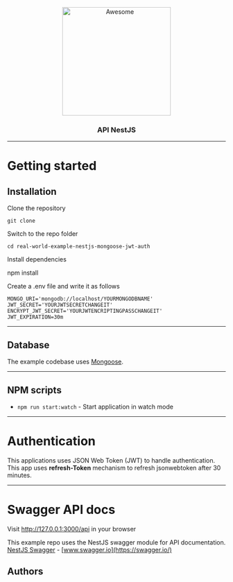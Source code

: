 <div align="center">
  <img width="250" src="https://camo.githubusercontent.com/18fe3feea5e3593c593e12e552494a3995eceacf/687474703a2f2f6b616d696c6d79736c69776965632e636f6d2f7075626c69632f6e6573742d6c6f676f2e706e672331" alt="Awesome">
  <br>
  <h3>API NestJS</h3>
  <hr>
</div>

# Getting started

## Installation

Clone the repository

    git clone

Switch to the repo folder

    cd real-world-example-nestjs-mongoose-jwt-auth

Install dependencies

npm install

Create a .env file and write it as follows

    MONGO_URI='mongodb://localhost/YOURMONGODBNAME'
    JWT_SECRET='YOURJWTSECRETCHANGEIT'
    ENCRYPT_JWT_SECRET='YOURJWTENCRIPTINGPASSCHANGEIT'
    JWT_EXPIRATION=30m

---

## Database

The example codebase uses [Mongoose](https://mongoosejs.com/).

---

## NPM scripts

- `npm run start:watch` - Start application in watch mode

---

# Authentication

This applications uses JSON Web Token (JWT) to handle authentication.
This app uses <strong>refresh-Token</strong> mechanism to refresh jsonwebtoken after 30 minutes.

---

# Swagger API docs

Visit http://127.0.0.1:3000/api in your browser

This example repo uses the NestJS swagger module for API documentation. [NestJS Swagger](https://github.com/nestjs/swagger) - [www.swagger.io](https://swagger.io/)

## Authors


